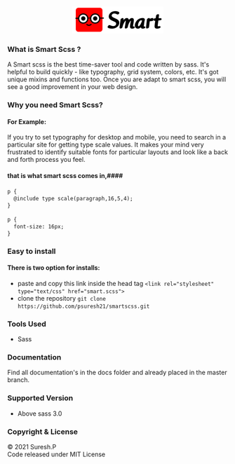 <p align="center">
  <a href="https://psuresh21.github.io/smartscss">
  <img src="docs/smart-sass.PNG">
      </a>
  </p>


### What is Smart Scss ?
A Smart scss is the best time-saver tool and code written by sass. It's helpful to build quickly - like typography, grid system, colors, etc. It's got unique mixins and functions too. Once you are adapt to smart scss, you will see a good improvement in your web design. 

### Why you need Smart Scss?
#### For Example:
If you try to set typography for desktop and mobile, you need to search in a particular site for getting type scale values. It makes your mind very frustrated to identify suitable fonts for particular layouts and look like a back and forth process you feel.

#### that is what smart scss comes in,####

```
p {
  @include type scale(paragraph,16,5,4);
}

p {
  font-size: 16px;
}

```

### Easy to install
#### There is two option for installs:
 - paste and copy this link inside the head tag  ```<link rel="stylesheet" type="text/css" href="smart.scss">```
 - clone the repository ```git clone https://github.com/psuresh21/smartscss.git```

### Tools Used
 - Sass

### Documentation
Find all documentation's in the docs folder and already placed in the master branch.

### Supported Version
- Above sass 3.0

### Copyright & License
© 2021 Suresh.P
<br>
Code released under MIT License









